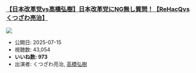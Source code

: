 ### [【日本改革党vs高橋弘樹】日本改革党にNG無し質問！【ReHacQvsくつざわ亮治】](https://www.youtube.com/watch?v=At1SrtO-iC8)
[![](https://img.youtube.com/vi/At1SrtO-iC8/sddefault.jpg)](https://www.youtube.com/watch?v=At1SrtO-iC8)
-   公開日: 2025-07-15
-   視聴数: 43,054
-   **いいね数: 973**
-   出演者: くつざわ亮治, [高橋弘樹](/rehacq_fan/people/高橋弘樹 "wikilink")
